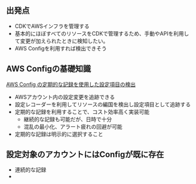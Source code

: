 
## 出発点
- CDKでAWSインフラを管理する
- 基本的にほぼすべてのリソースをCDKで管理するため、手動やAPIを利用して変更が加えられたときに検知したい。
- AWS Configを利用すれば検出できそう

## AWS Configの基礎知識
[AWS Config の定期的な記録を使用した設定項目の検出](https://aws.amazon.com/jp/blogs/news/how-to-record-resource-configuration-changes-periodically-with-aws-config/)
- AWSアカウント内の設定変更を追跡できる
- 設定レコーダーを利用してリソースの編国を検出し設定項目として追跡する
- 定期的な記録を利用することで、コスト効率高く実装可能
	- 継続的な記録も可能だが、日時で十分
	- 混乱の最小化、アラート疲れの回避が可能
- 定期的な記録は明示的に選択すること

## 設定対象のアカウントにはConfigが既に存在
- 連続的な記録
- 